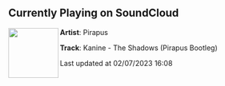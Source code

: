 ## Currently Playing on SoundCloud

[<img align="left" width="100" src="https://i1.sndcdn.com/artworks-4OnPyhraFzC5K5bQ-ypDUmQ-t500x500.jpg">](https://soundcloud.com/pirapus/kanine-the-shadows-pirapus-bootleg)

**Artist**: Pirapus 

**Track**: Kanine - The Shadows (Pirapus Bootleg)

Last updated at 02/07/2023 16:08
